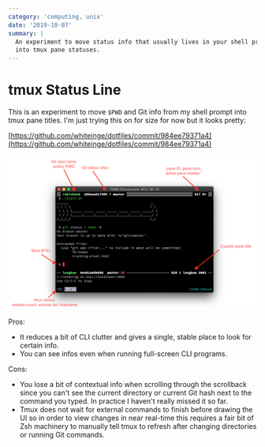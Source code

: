 ```yaml
---
category: 'computing, unix'
date: '2019-10-07'
summary: |
  An experiment to move status info that usually lives in your shell prompt
  into tmux pane statuses.
---
```


# tmux Status Line

This is an experiment to move `$PWD` and Git info from my shell prompt into
tmux pane titles. I'm just trying this on for size for now but it looks pretty:

[https://github.com/whiteinge/dotfiles/commit/984ee79371a4](https://github.com/whiteinge/dotfiles/commit/984ee79371a4)

![](./tmux-status-line.png)

Pros:

- It reduces a bit of CLI clutter and gives a single, stable place to look for
  certain info.
- You can see infos even when running full-screen CLI programs.

Cons:

- You lose a bit of contextual info when scrolling through the scrollback since
  you can't see the current directory or current Git hash next to the command
  you typed. In practice I haven't really missed it so far.
- Tmux does not wait for external commands to finish before drawing the UI so
  in order to view changes in near real-time this requires a fair bit of Zsh
  machinery to manually tell tmux to refresh after changing directories or
  running Git commands.
